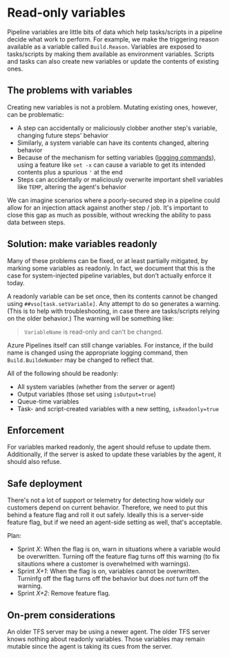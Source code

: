 # Read-only variables

Pipeline variables are little bits of data which help tasks/scripts in a pipeline decide what work to perform.
For example, we make the triggering reason available as a variable called `Build.Reason`.
Variables are exposed to tasks/scripts by making them available as environment variables.
Scripts and tasks can also create new variables or update the contents of existing ones.

## The problems with variables

Creating new variables is not a problem.
Mutating existing ones, however, can be problematic:
- A step can accidentally or maliciously clobber another step's variable, changing future steps' behavior
- Similarly, a system variable can have its contents changed, altering behavior
- Because of the mechanism for setting variables ([logging commands](https://docs.microsoft.com/azure/devops/pipelines/scripts/logging-commands)), using a feature like `set -x` can cause a variable to get its intended contents plus a spurious `'` at the end
- Steps can accidentally or maliciously overwrite important shell variables like `TEMP`, altering the agent's behavior

We can imagine scenarios where a poorly-secured step in a pipeline could allow for an injection attack against another step / job.
It's important to close this gap as much as possible, without wrecking the ability to pass data between steps.

## Solution: make variables readonly

Many of these problems can be fixed, or at least partially mitigated, by marking some variables as readonly.
In fact, we document that this is the case for system-injected pipeline variables, but don't actually enforce it today.

A readonly variable can be set once, then its contents cannot be changed using `##vso[task.setVariable]`.
Any attempt to do so generates a warning.
(This is to help with troubleshooting, in case there are tasks/scripts relying on the older behavior.)
The warning will be something like:
> `VariableName` is read-only and can't be changed.

Azure Pipelines itself can still change variables.
For instance, if the build name is changed using the appropriate logging command, then `Build.BuildeNumber` may be changed to reflect that.

All of the following should be readonly:
- All system variables (whether from the server or agent)
- Output variables (those set using `isOutput=true`)
- Queue-time variables
- Task- and script-created variables with a new setting, `isReadonly=true`

## Enforcement

For variables marked readonly, the agent should refuse to update them.
Additionally, if the server is asked to update these variables by the agent, it should also refuse.

## Safe deployment

There's not a lot of support or telemetry for detecting how widely our customers depend on current behavior.
Therefore, we need to put this behind a feature flag and roll it out safely.
Ideally this is a server-side feature flag, but if we need an agent-side setting as well, that's acceptable.

Plan:
- Sprint _X_: When the flag is on, warn in situations where a variable would be overwritten.
Turning off the feature flag turns off this warning (to fix sitautions where a customer is overwhelmed with warnings).
- Sprint _X+1_: When the flag is on, variables cannot be overwritten.
Turninfg off the flag turns off the behavior but does _not_ turn off the warning.
- Sprint _X+2_: Remove feature flag.

## On-prem considerations

An older TFS server may be using a newer agent.
The older TFS server knows nothing about readonly variables.
Those variables may remain mutable since the agent is taking its cues from the server.
